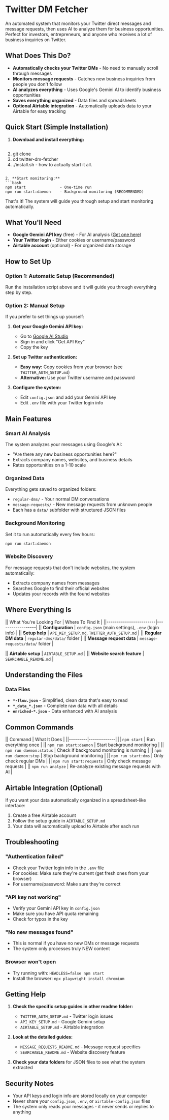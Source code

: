 # Twitter DM Fetcher

An automated system that monitors your Twitter direct messages and message requests, then uses AI to analyze them for business opportunities. Perfect for investors, entrepreneurs, and anyone who receives a lot of business inquiries on Twitter.

## What Does This Do?

- **Automatically checks your Twitter DMs** - No need to manually scroll through messages
- **Monitors message requests** - Catches new business inquiries from people you don't follow
- **AI analyzes everything** - Uses Google's Gemini AI to identify business opportunities
- **Saves everything organized** - Data files and spreadsheets
- **Optional Airtable integration** - Automatically uploads data to your Airtable for easy tracking

## Quick Start (Simple Installation)

1. **Download and install everything:**
   ```bash
 1.  git clone 
 2.  cd twitter-dm-fetcher
 3.   ./install.sh  - how to actually start it all.
   ```

2. **Start monitoring:**
   ```bash
 npm start               - One-time run
  npm run start:daemon    - Background monitoring (RECOMMENDED)
   ```

That's it! The system will guide you through setup and start monitoring automatically.

## What You'll Need

- **Google Gemini API key** (free) - For AI analysis ([Get one here](https://aistudio.google.com/))
- **Your Twitter login** - Either cookies or username/password
- **Airtable account** (optional) - For organized data storage

## How to Set Up

### Option 1: Automatic Setup (Recommended)
Run the installation script above and it will guide you through everything step by step.

### Option 2: Manual Setup
If you prefer to set things up yourself:

1. **Get your Google Gemini API key:**
   - Go to [Google AI Studio](https://aistudio.google.com/)
   - Sign in and click "Get API Key"
   - Copy the key

2. **Set up Twitter authentication:**
   - **Easy way:** Copy cookies from your browser (see `TWITTER_AUTH_SETUP.md`)
   - **Alternative:** Use your Twitter username and password

3. **Configure the system:**
   - Edit `config.json` and add your Gemini API key
   - Edit `.env` file with your Twitter login info

## Main Features

### Smart AI Analysis
The system analyzes your messages using Google's AI:
- "Are there any new business opportunities here?"
- Extracts company names, websites, and business details
- Rates opportunities on a 1-10 scale

### Organized Data
Everything gets saved to organized folders:
- `regular-dms/` - Your normal DM conversations
- `message-requests/` - New message requests from unknown people
- Each has a `data/` subfolder with structured JSON files

### Background Monitoring
Set it to run automatically every few hours:
```bash
npm run start:daemon
```

### Website Discovery
For message requests that don't include websites, the system automatically:
- Extracts company names from messages
- Searches Google to find their official websites
- Updates your records with the found websites

## Where Everything Is

|| What You're Looking For | Where To Find It |
||------------------------|------------------|
|| **Configuration** | `config.json` (main settings), `.env` (login info) |
|| **Setup help** | `API_KEY_SETUP.md`, `TWITTER_AUTH_SETUP.md` |
|| **Regular DM data** | `regular-dms/data/` folder |
|| **Message request data** | `message-requests/data/` folder |

|| **Airtable setup** | `AIRTABLE_SETUP.md` |
|| **Website search feature** | `SEARCHABLE_README.md` |

## Understanding the Files

### Data Files
- **`*-flow.json`** - Simplified, clean data that's easy to read
- **`*_data_*.json`** - Complete raw data with all details
- **`enriched-*.json`** - Data enhanced with AI analysis


## Common Commands

|| Command | What It Does |
||---------|-------------|
|| `npm start` | Run everything once |
|| `npm run start:daemon` | Start background monitoring |
|| `npm run daemon:status` | Check if background monitoring is running |
|| `npm run daemon:stop` | Stop background monitoring |
|| `npm run start:dms` | Only check regular DMs |
|| `npm run start:requests` | Only check message requests |
|| `npm run analyze` | Re-analyze existing message requests with AI |

## Airtable Integration (Optional)

If you want your data automatically organized in a spreadsheet-like interface:

1. Create a free Airtable account
2. Follow the setup guide in `AIRTABLE_SETUP.md`
3. Your data will automatically upload to Airtable after each run

## Troubleshooting

### "Authentication failed"
- Check your Twitter login info in the `.env` file
- For cookies: Make sure they're current (get fresh ones from your browser)
- For username/password: Make sure they're correct

### "API key not working"
- Verify your Gemini API key in `config.json`
- Make sure you have API quota remaining
- Check for typos in the key

### "No new messages found"
- This is normal if you have no new DMs or message requests
- The system only processes truly NEW content

### Browser won't open
- Try running with: `HEADLESS=false npm start`
- Install the browser: `npx playwright install chromium`

## Getting Help

1. **Check the specific setup guides in other readme folder:**
   - `TWITTER_AUTH_SETUP.md` - Twitter login issues
   - `API_KEY_SETUP.md` - Google Gemini setup
   - `AIRTABLE_SETUP.md` - Airtable integration

2. **Look at the detailed guides:**
   - `MESSAGE_REQUESTS_README.md` - Message request specifics
   - `SEARCHABLE_README.md` - Website discovery feature

3. **Check your data folders** for JSON files to see what the system extracted

## Security Notes

- Your API keys and login info are stored locally on your computer
- Never share your `config.json`, `.env`, or `airtable-config.json` files
- The system only reads your messages - it never sends or replies to anything

